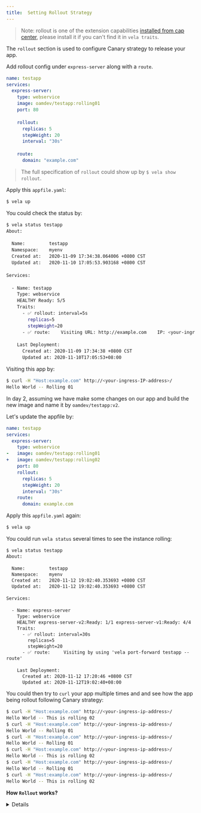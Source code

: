 ```yaml
---
title:  Setting Rollout Strategy
---
```


> Note: rollout is one of the extension capabilities [installed from cap center](../cap-center),
> please install it if you can't find it in `vela traits`.

The `rollout` section is used to configure Canary strategy to release your app.

Add rollout config under `express-server` along with a `route`.

```yaml
name: testapp
services:
  express-server:
    type: webservice
    image: oamdev/testapp:rolling01
    port: 80

    rollout:
      replicas: 5
      stepWeight: 20
      interval: "30s"
    
    route:
      domain: "example.com"
```

> The full specification of `rollout` could show up by `$ vela show rollout`.

Apply this `appfile.yaml`:

```bash
$ vela up
```

You could check the status by:

```bash
$ vela status testapp
About:

  Name:      	testapp
  Namespace: 	myenv
  Created at:	2020-11-09 17:34:38.064006 +0800 CST
  Updated at:	2020-11-10 17:05:53.903168 +0800 CST

Services:

  - Name: testapp
    Type: webservice
    HEALTHY Ready: 5/5
    Traits:
      - ✅ rollout: interval=5s
		replicas=5
		stepWeight=20
      - ✅ route: 	Visiting URL: http://example.com	IP: <your-ingress-IP-address>

    Last Deployment:
      Created at: 2020-11-09 17:34:38 +0800 CST
      Updated at: 2020-11-10T17:05:53+08:00
```

Visiting this app by:

```bash
$ curl -H "Host:example.com" http://<your-ingress-IP-address>/
Hello World -- Rolling 01
```

In day 2, assuming we have make some changes on our app and build the new image and name it by `oamdev/testapp:v2`.

Let's update the appfile by:

```yaml
name: testapp
services:
  express-server:
    type: webservice
-   image: oamdev/testapp:rolling01
+   image: oamdev/testapp:rolling02
    port: 80
    rollout:
      replicas: 5
      stepWeight: 20
      interval: "30s"
    route:
      domain: example.com
```

Apply this `appfile.yaml` again:

```bash
$ vela up
```

You could run `vela status` several times to see the instance rolling:

```shell script
$ vela status testapp
About:

  Name:      	testapp
  Namespace: 	myenv
  Created at:	2020-11-12 19:02:40.353693 +0800 CST
  Updated at:	2020-11-12 19:02:40.353693 +0800 CST

Services:

  - Name: express-server
    Type: webservice
    HEALTHY express-server-v2:Ready: 1/1 express-server-v1:Ready: 4/4
    Traits:
      - ✅ rollout: interval=30s
		replicas=5
		stepWeight=20
      - ✅ route: 	 Visiting by using 'vela port-forward testapp --route'

    Last Deployment:
      Created at: 2020-11-12 17:20:46 +0800 CST
      Updated at: 2020-11-12T19:02:40+08:00
```

You could then try to `curl` your app multiple times and and see how the app being rollout following Canary strategy:


```bash
$ curl -H "Host:example.com" http://<your-ingress-ip-address>/
Hello World -- This is rolling 02                                        
$ curl -H "Host:example.com" http://<your-ingress-ip-address>/
Hello World -- Rolling 01                                                                
$ curl -H "Host:example.com" http://<your-ingress-ip-address>/
Hello World -- Rolling 01                                                    
$ curl -H "Host:example.com" http://<your-ingress-ip-address>/
Hello World -- This is rolling 02                                         
$ curl -H "Host:example.com" http://<your-ingress-ip-address>/
Hello World -- Rolling 01                                                  
$ curl -H "Host:example.com" http://<your-ingress-ip-address>/
Hello World -- This is rolling 02
```


**How `Rollout` works?**

<details>

`Rollout` trait implements progressive release process to rollout your app following [Canary strategy](https://martinfowler.com/bliki/CanaryRelease.html).

In detail, `Rollout` controller will create a canary of your app , and then gradually shift traffic to the canary while measuring key performance indicators like HTTP requests success rate at the same time. 


![alt](../../resources/traffic-shifting-analysis.png)

In this sample, for every `10s`, `5%` traffic will be shifted to canary from the primary, until the traffic on canary reached `50%`. At the mean time, the instance number of canary will automatically scale to `replicas: 2` per configured in Appfile.


Based on analysis result of the KPIs during this traffic shifting, a canary will be promoted or aborted if analysis is failed. If promoting, the primary will be upgraded from v1 to v2, and traffic will be fully shifted back to the primary instances. So as result, canary instances will be deleted after the promotion finished.

![alt](../../resources/promotion.png)

> Note: KubeVela's `Rollout` trait is implemented with [Weaveworks Flagger](https://flagger.app/) operator.
  
</details>
